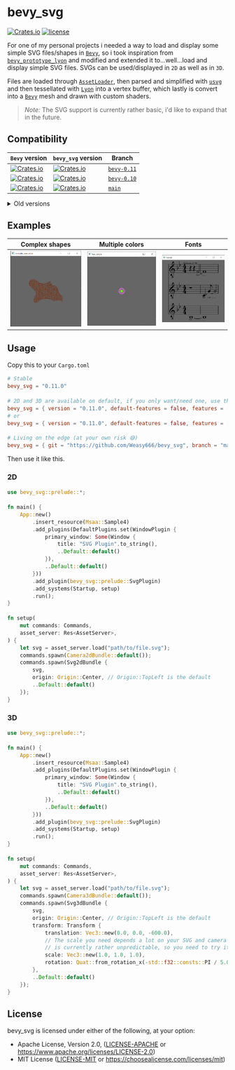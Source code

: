 # bevy_svg
[![Crates.io](https://img.shields.io/crates/v/bevy_svg.svg)](https://crates.io/crates/bevy_svg)
[![license](https://img.shields.io/badge/license-Apache-blue.svg)](./LICENSE)

For one of my personal projects i needed a way to load and display some simple SVG files/shapes in [`Bevy`],
so i took inspiration from [`bevy_prototype_lyon`] and modified and extended it to...well...load and display
simple SVG files. SVGs can be used/displayed in `2D` as well as in `3D`.

Files are loaded through [`AssetLoader`], then parsed and simplified with [`usvg`] and then tessellated with [`Lyon`]
into a vertex buffer, which lastly is convert into a [`Bevy`] mesh and drawn with custom shaders.

> *Note:* The SVG support is currently rather basic, i'd like to expand that in the future.


## Compatibility
| `Bevy` version | `bevy_svg` version | Branch      |
|----------------|--------------------|-------------|
| [![Crates.io](https://img.shields.io/badge/crates.io-v0.11.0-orange)](https://crates.io/crates/bevy/0.11.0) | [![Crates.io](https://img.shields.io/badge/crates.io-v0.11.0-orange)](https://crates.io/crates/bevy-svg/0.11.0) | [`bevy-0.11`](https://github.com/Weasy666/bevy_svg/tree/bevy-0.11) |
| [![Crates.io](https://img.shields.io/badge/crates.io-v0.10.0-orange)](https://crates.io/crates/bevy/0.10.0) | [![Crates.io](https://img.shields.io/badge/crates.io-v0.10.1-orange)](https://crates.io/crates/bevy-svg/0.10.1) | [`bevy-0.10`](https://github.com/Weasy666/bevy_svg/tree/bevy-0.10) |
| [![Crates.io](https://img.shields.io/badge/branch-main-yellow)](https://github.com/bevyengine/bevy) | [![Crates.io](https://img.shields.io/badge/branch-main-yellow)](https://github.com/Weasy666/bevy_svg/) | [`main`](https://github.com/Weasy666/bevy_svg) |

<details><summary>Old versions</summary>

| `Bevy` version | `bevy_svg` version | Branch      |
|----------------|--------------------|-------------|
| [![Crates.io](https://img.shields.io/badge/crates.io-v0.9.0-orange)](https://crates.io/crates/bevy/0.9.0) | [![Crates.io](https://img.shields.io/badge/crates.io-v0.9.0-orange)](https://crates.io/crates/bevy-svg/0.9.0) | [`bevy-0.9`](https://github.com/Weasy666/bevy_svg/tree/bevy-0.9) |
| [![Crates.io](https://img.shields.io/badge/crates.io-v0.8.0-orange)](https://crates.io/crates/bevy/0.8.0) | [![Crates.io](https://img.shields.io/badge/crates.io-v0.8.0-orange)](https://crates.io/crates/bevy-svg/0.8.0) | [`bevy-0.8`](https://github.com/Weasy666/bevy_svg/tree/bevy-0.8) |
| [![Crates.io](https://img.shields.io/badge/crates.io-v0.7.0-orange)](https://crates.io/crates/bevy/0.7.0) | [![Crates.io](https://img.shields.io/badge/crates.io-v0.7.0-orange)](https://crates.io/crates/bevy-svg/0.7.0) | [`bevy-0.7`](https://github.com/Weasy666/bevy_svg/tree/bevy-0.7) |
| [![Crates.io](https://img.shields.io/badge/crates.io-v0.6.0-orange)](https://crates.io/crates/bevy/0.6.0) | [![Crates.io](https://img.shields.io/badge/crates.io-v0.6.0-orange)](https://crates.io/crates/bevy-svg/0.6.0) | [`bevy-0.6`](https://github.com/Weasy666/bevy_svg/tree/bevy-0.6) |
| [![Crates.io](https://img.shields.io/badge/crates.io-v0.5.0-orange)](https://crates.io/crates/bevy/0.5.0) | [![Crates.io](https://img.shields.io/badge/crates.io-v0.4.0-orange)](https://crates.io/crates/bevy-svg/0.4.0) | [`bevy-0.5`](https://github.com/Weasy666/bevy_svg/tree/bevy-0.5) |

</details>


## Examples

| Complex shapes       | Multiple colors | Fonts      |
|----------------------|-----------------|------------|
| ![complex_one_color] | ![two_colors]   | ![twinkle] |

[complex_one_color]: assets/complex_one_color.png
[two_colors]: assets/two_colors.png
[twinkle]: assets/twinkle.png

## Usage

Copy this to your `Cargo.toml`

```toml
# Stable
bevy_svg = "0.11.0"

# 2D and 3D are available on default, if you only want/need one, use the following
bevy_svg = { version = "0.11.0", default-features = false, features = ["2d"] }
# or
bevy_svg = { version = "0.11.0", default-features = false, features = ["3d"] }

# Living on the edge (at your own risk 😅)
bevy_svg = { git = "https://github.com/Weasy666/bevy_svg", branch = "main" }
```

Then use it like this.

### 2D
```rust
use bevy_svg::prelude::*;

fn main() {
    App::new()
        .insert_resource(Msaa::Sample4)
        .add_plugins(DefaultPlugins.set(WindowPlugin {
            primary_window: Some(Window {
                title: "SVG Plugin".to_string(),
                ..Default::default()
            }),
            ..Default::default()
        }))
        .add_plugin(bevy_svg::prelude::SvgPlugin)
        .add_systems(Startup, setup)
        .run();
}

fn setup(
    mut commands: Commands,
    asset_server: Res<AssetServer>,
) {
    let svg = asset_server.load("path/to/file.svg");
    commands.spawn(Camera2dBundle::default());
    commands.spawn(Svg2dBundle {
        svg,
        origin: Origin::Center, // Origin::TopLeft is the default
        ..Default::default()
    });
}
```

### 3D
```rust
use bevy_svg::prelude::*;

fn main() {
    App::new()
        .insert_resource(Msaa::Sample4)
        .add_plugins(DefaultPlugins.set(WindowPlugin {
            primary_window: Some(Window {
                title: "SVG Plugin".to_string(),
                ..Default::default()
            }),
            ..Default::default()
        }))
        .add_plugin(bevy_svg::prelude::SvgPlugin)
        .add_systems(Startup, setup)
        .run();
}

fn setup(
    mut commands: Commands,
    asset_server: Res<AssetServer>,
) {
    let svg = asset_server.load("path/to/file.svg");
    commands.spawn(Camera3dBundle::default());
    commands.spawn(Svg3dBundle {
        svg,
        origin: Origin::Center, // Origin::TopLeft is the default
        transform: Transform {
            translation: Vec3::new(0.0, 0.0, -600.0),
            // The scale you need depends a lot on your SVG and camera distance it
            // is currently rather unpredictable, so you need to try it out a bit
            scale: Vec3::new(1.0, 1.0, 1.0),
            rotation: Quat::from_rotation_x(-std::f32::consts::PI / 5.0),
        },
        ..Default::default()
    });
}
```

## License

bevy_svg is licensed under either of the following, at your option:

 * Apache License, Version 2.0, ([LICENSE-APACHE](LICENSE-APACHE) or https://www.apache.org/licenses/LICENSE-2.0)
 * MIT License ([LICENSE-MIT](LICENSE-MIT) or https://choosealicense.com/licenses/mit)

[`Bevy`]: https://bevyengine.org
[`bevy_prototype_lyon`]: https://github.com/Nilirad/bevy_prototype_lyon
[`Lyon`]: https://github.com/nical/lyon
[`usvg`]: https://github.com/RazrFalcon/resvg
[`AssetLoader`]: https://docs.rs/bevy/0.11/bevy/asset/trait.AssetLoader.html
